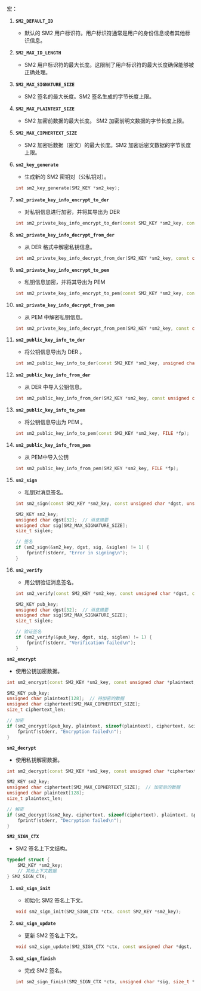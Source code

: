 宏：

1. **`SM2_DEFAULT_ID`**
   - 默认的 SM2 用户标识符。用户标识符通常是用户的身份信息或者其他标识信息。
2. **`SM2_MAX_ID_LENGTH`**
   - SM2 用户标识符的最大长度。这限制了用户标识符的最大长度确保能够被正确处理。
3. **`SM2_MAX_SIGNATURE_SIZE`**
   - SM2 签名的最大长度。SM2 签名生成的字节长度上限。
4. **`SM2_MAX_PLAINTEXT_SIZE`**
   - SM2 加密前数据的最大长度。 SM2 加密前明文数据的字节长度上限。
5. **`SM2_MAX_CIPHERTEXT_SIZE`**
   - SM2 加密后数据（密文）的最大长度。SM2 加密后密文数据的字节长度上限。



1. **`sm2_key_generate`**

   - 生成新的 SM2 密钥对（公私钥对）。

   ```c++
   int sm2_key_generate(SM2_KEY *sm2_key);
   ```

2. **`sm2_private_key_info_encrypt_to_der`**

   - 对私钥信息进行加密，并将其导出为 DER

   ```c++
   int sm2_private_key_info_encrypt_to_der(const SM2_KEY *sm2_key, const char *password, unsigned char *out, size_t *outlen);
   ```

3. **`sm2_private_key_info_decrypt_from_der`**

   - 从 DER 格式中解密私钥信息。

   ```c++
   int sm2_private_key_info_decrypt_from_der(SM2_KEY *sm2_key, const char *password, const unsigned char *in, size_t inlen);
   ```

4. **`sm2_private_key_info_encrypt_to_pem`**

   - 私钥信息加密，并将其导出为 PEM

   ```c++
   int sm2_private_key_info_encrypt_to_pem(const SM2_KEY *sm2_key, const char *password, FILE *fp);
   ```

5. **`sm2_private_key_info_decrypt_from_pem`**

   - 从 PEM 中解密私钥信息。

   ```c++
   int sm2_private_key_info_decrypt_from_pem(SM2_KEY *sm2_key, const char *password, FILE *fp);
   ```

6. **`sm2_public_key_info_to_der`**

   - 将公钥信息导出为 DER 。

   ```c++
   int sm2_public_key_info_to_der(const SM2_KEY *sm2_key, unsigned char *out, size_t *outlen);
   ```

7. **`sm2_public_key_info_from_der`**

   - 从 DER 中导入公钥信息。

   ```c++
   int sm2_public_key_info_from_der(SM2_KEY *sm2_key, const unsigned char *in, size_t inlen);
   ```

8. **`sm2_public_key_info_to_pem`**

   - 将公钥信息导出为 PEM 。

   ```c++
   int sm2_public_key_info_to_pem(const SM2_KEY *sm2_key, FILE *fp);
   ```

9. **`sm2_public_key_info_from_pem`**

   - 从 PEM中导入公钥

   ```c++
   int sm2_public_key_info_from_pem(SM2_KEY *sm2_key, FILE *fp);
   ```

1. **`sm2_sign`**

   - 私钥对消息签名。

   ```c++
   int sm2_sign(const SM2_KEY *sm2_key, const unsigned char *dgst, unsigned char *sig, size_t *siglen);
   ```

   

   ```c++
   SM2_KEY sm2_key;
   unsigned char dgst[32];  // 消息摘要
   unsigned char sig[SM2_MAX_SIGNATURE_SIZE];
   size_t siglen;
   
   // 签名
   if (sm2_sign(&sm2_key, dgst, sig, &siglen) != 1) {
       fprintf(stderr, "Error in signing\n");
   }
   ```

2. **`sm2_verify`**

   - 用公钥验证消息签名。

   ```c++
   int sm2_verify(const SM2_KEY *sm2_key, const unsigned char *dgst, const unsigned char *sig, size_t siglen);
   ```

   ```c
   SM2_KEY pub_key;
   unsigned char dgst[32];  // 消息摘要
   unsigned char sig[SM2_MAX_SIGNATURE_SIZE];
   size_t siglen;
   
   // 验证签名
   if (sm2_verify(&pub_key, dgst, sig, siglen) != 1) {
       fprintf(stderr, "Verification failed\n");
   }
   ```

**`sm2_encrypt`**

- 使用公钥加密数据。

```c++
int sm2_encrypt(const SM2_KEY *sm2_key, const unsigned char *plaintext, size_t plaintext_len, unsigned char *ciphertext, size_t *ciphertext_len);
```

```c++
SM2_KEY pub_key;
unsigned char plaintext[128];  // 待加密的数据
unsigned char ciphertext[SM2_MAX_CIPHERTEXT_SIZE];
size_t ciphertext_len;

// 加密
if (sm2_encrypt(&pub_key, plaintext, sizeof(plaintext), ciphertext, &ciphertext_len) != 1) {
    fprintf(stderr, "Encryption failed\n");
}
```

**`sm2_decrypt`**

- 使用私钥解密数据。

```c++
int sm2_decrypt(const SM2_KEY *sm2_key, const unsigned char *ciphertext, size_t ciphertext_len, unsigned char *plaintext, size_t *plaintext_len);
```

```c++
SM2_KEY sm2_key;
unsigned char ciphertext[SM2_MAX_CIPHERTEXT_SIZE];  // 加密后的数据
unsigned char plaintext[128];
size_t plaintext_len;

// 解密
if (sm2_decrypt(&sm2_key, ciphertext, sizeof(ciphertext), plaintext, &plaintext_len) != 1) {
    fprintf(stderr, "Decryption failed\n");
}
```



**`SM2_SIGN_CTX`**

- SM2 签名上下文结构。

```c++
typedef struct {
    SM2_KEY *sm2_key;
    // 其他上下文数据
} SM2_SIGN_CTX;
```

1. **`sm2_sign_init`**

   - 初始化 SM2 签名上下文。

   ```c++
   void sm2_sign_init(SM2_SIGN_CTX *ctx, const SM2_KEY *sm2_key);
   ```

2. **`sm2_sign_update`**

   - 更新 SM2 签名上下文。

   ```c++
   void sm2_sign_update(SM2_SIGN_CTX *ctx, const unsigned char *dgst, size_t dgstlen);
   ```

3. **`sm2_sign_finish`**

   - 完成 SM2 签名。

   ```c++
   int sm2_sign_finish(SM2_SIGN_CTX *ctx, unsigned char *sig, size_t *siglen);
   ```

   